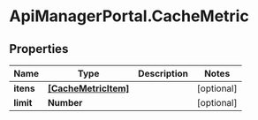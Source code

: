 # ApiManagerPortal.CacheMetric

## Properties
Name | Type | Description | Notes
------------ | ------------- | ------------- | -------------
**itens** | [**[CacheMetricItem]**](CacheMetricItem.md) |  | [optional] 
**limit** | **Number** |  | [optional] 


